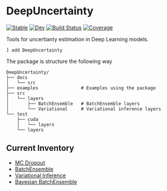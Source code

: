 # DeepUncertainty

[![Stable](https://img.shields.io/badge/docs-stable-blue.svg)](https://DwaraknathT.github.io/DeepUncertainty.jl/stable)
[![Dev](https://img.shields.io/badge/docs-dev-blue.svg)](https://DwaraknathT.github.io/DeepUncertainty.jl/dev)
[![Build Status](https://github.com/DwaraknathT/DeepUncertainty.jl/workflows/CI/badge.svg)](https://github.com/aced-differentiate/DeepUncertainty.jl/actions)
[![Coverage](https://codecov.io/gh/DwaraknathT/DeepUncertainty.jl/branch/master/graph/badge.svg)](https://codecov.io/gh/DwaraknathT/DeepUncertainty.jl)


Tools for uncertianty estimation in Deep Learning models.
```
] add DeepUncertainty
```

The package is structure the following way 
```
DeepUncertainty/
├── docs
│   └── src
├── examples                # Examples using the package 
├── src
│   └── layers
│       ├── BatchEnsemble   # BatchEnsemble layers 
│       └── Variational     # Variational inference layers 
└── test
    ├── cuda
    │   └── layers
    └── layers
```

## Current Inventory
* [MC Dropout](https://arxiv.org/abs/1506.02142) 
* [BatchEnsemble](https://arxiv.org/abs/2002.06715)
* [Variational Inference](https://arxiv.org/abs/1505.05424)
* [Bayesian BatchEnsemble](https://arxiv.org/abs/2005.07186)